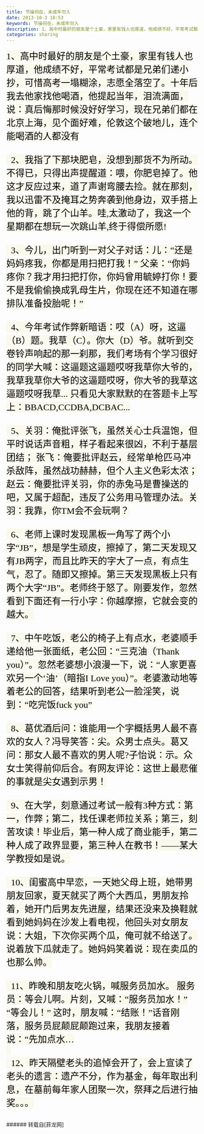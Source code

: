 ```yaml
---
title: 节操何在，未成年勿入
date: 2013-10-3 18:53
keywords: 节操何在，未成年勿入
description: 1、高中时最好的朋友是个土豪，家里有钱人也厚道，他成绩不好，平常考试都是兄弟们递小抄，可惜高考一塌糊涂，志愿全落空了。十年后我去他家找他喝酒，他提起当年，泪流满面，说：真后悔那时候没好好学习，现在兄弟们都在北京上海，见个面好难，伦敦这个破地儿，连个能喝酒的人都没有  2、我指了下那块肥皂，没想到那货不为所动。不得已，只得出声提醒道：喂，你肥皂掉了。他这才反应过来，道了声谢弯腰去捡。就在那刻，我以迅雷不及掩耳之势奔袭到他身边，双手搭上他的背，跳了个山羊。哇,太激动了，我这一个星期都在想玩一次跳山羊,终于得偿所愿!  3、今儿，出门听到一对父子对话：儿：“还是妈妈疼我，你都是用扫把打我！” 父亲：“你妈疼你？我才用扫把打你，你妈曾用毓婷打你！要不是我偷偷换成乳母生片，你现在还不知道在哪排队准备投胎呢！”  4、今年考试作弊新暗语：哎（A）呀，这逼（B）题。我草（C）。你大（D）爷。就听到交卷铃声响起的那一刹那，我们考场有个学习很好的同学大喊：这逼题这逼题哎呀我草你大爷的，我草我草你大爷的这逼题哎呀，你大爷的我草这逼题哎呀我草... 只看见大家默默的在答题卡上写上：BBACD,CCDBA,DCBAC...  5、关羽：俺批评张飞，虽然关心士兵温饱，但平时说话声音粗，样子看起来很凶，不利于基层团结； 张飞：俺要批评赵云，经常单枪匹马冲杀敌阵，虽然战功赫赫，但个人主义色彩太浓；赵云：俺要批评关羽，你的赤兔马是曹操送的吧，又属于超配，违反了公务用马管理办法。关羽：我靠，你TM会不会玩啊？  6、老师上课时发现黑板一角写了两个小字“JB”，想是学生顽皮，擦掉了，第二天发现又有JB两字，而且比昨天的字大了一点，有点生气，忍了。随即又擦掉。第三天发现黑板上只有两个大字“JB”。老师终于怒了。刚要发作，忽然看到下面还有一行小字：你越摩擦，它就会变的越大。  7、中午吃饭，老公的椅子上有点水，老婆顺手递给他一张面纸，老公回：“三克油（Thank you）”。忽然老婆想小浪漫一下，说：“人家更喜欢另一个‘油’（暗指I Love you）”。老婆激动地等着老公的回答，结果听到老公一脸淫笑，说到：“吃完饭fuck you”  8、葛优酒后问：谁能用一个字概括男人最不喜欢的女人？冯导笑答：尖。众男士点头。葛又问：那女人最不喜欢的男人呢?子怡说：示。众女士笑得前仰后合。有网友评论：这世上最悲催的事就是尖女遇到示男！  9、在大学，刻意通过考试一般有3种方式：第一，作弊；第二，找任课老师拉关系；第三，刻苦攻读！毕业后，第一种人成了商业能手，第二种人成了政界显要，第三种人在教书！——某大学教授如是说。  10、闺蜜高中早恋，一天她父母上班，她带男朋友回家，夏天就买了两个大西瓜，男朋友拎着，她开门后男友先进屋，结果还没来及换鞋就看到她妈妈在沙发上看电视，他回头对女朋友说：大姐，下次你买两个瓜，俺可就不给送了。说着放下瓜就走了。她妈妈笑着说：现在卖瓜的也那么帅。  11、昨晚和朋友吃火锅，喊服务员加水。 服务员：等会儿啊。片刻，又喊：“服务员加水！” “等会儿！” 这时，朋友喊：“结账！”话音刚落，服务员屁颠屁颠跑过来，我朋友接着说：“先加点水…    12、昨天隔壁老头的追悼会开了，会上宣读了老头的遗言：遗产不分，作为基金，每年取出利息，在墓前每年家人团聚一次，祭拜之后进行抽奖。。。
categories: sharing
---
```

<td class="t_f" id="postmessage_57874">

<font size="5"><font style="color:rgb(0, 0, 0)"><font style="background-color:rgb(249, 249, 236)"><font face="Tahoma">1、高中时最好的朋友是个土豪，家里有钱人也厚道，他成绩不好，平常考试都是兄弟们递小抄，可惜高考一塌糊涂，志愿全落空了。十年后我去他家找他喝酒，他提起当年，泪流满面，说：真后悔那时候没好好学习，现在兄弟们都在北京上海，见个面好难，伦敦这个破地儿，连个能喝酒的人都没有<br/>
<br/>
  2、我指了下那块肥皂，没想到那货不为所动。不得已，只得出声提醒道：喂，你肥皂掉了。他这才反应过来，道了声谢弯腰去捡。就在那刻，我以迅雷不及掩耳之势奔袭到他身边，双手搭上他的背，跳了个山羊。哇,太激动了，我这一个星期都在想玩一次跳山羊,终于得偿所愿!<br/>
<br/>
  3、今儿，出门听到一对父子对话：儿：“还是妈妈疼我，你都是用扫把打我！” 父亲：“你妈疼你？我才用扫把打你，你妈曾用毓婷打你！要不是我偷偷换成乳母生片，你现在还不知道在哪排队准备投胎呢！”<br/>
<br/>
  4、今年考试作弊新暗语：哎（A）呀，这逼（B）题。我草（C）。你大（D）爷。就听到交卷铃声响起的那一刹那，我们考场有个学习很好的同学大喊：这逼题这逼题哎呀我草你大爷的，我草我草你大爷的这逼题哎呀，你大爷的我草这逼题哎呀我草... 只看见大家默默的在答题卡上写上：BBACD,CCDBA,DCBAC...<br/>
<br/>
  5、关羽：俺批评张飞，虽然关心士兵温饱，但平时说话声音粗，样子看起来很凶，不利于基层团结； 张飞：俺要批评赵云，经常单枪匹马冲杀敌阵，虽然战功赫赫，但个人主义色彩太浓；赵云：俺要批评关羽，你的赤兔马是曹操送的吧，又属于超配，违反了公务用马管理办法。关羽：我靠，你TM会不会玩啊？<br/>
<br/>
  6、老师上课时发现黑板一角写了两个小字“JB”，想是学生顽皮，擦掉了，第二天发现又有JB两字，而且比昨天的字大了一点，有点生气，忍了。随即又擦掉。第三天发现黑板上只有两个大字“JB”。老师终于怒了。刚要发作，忽然看到下面还有一行小字：你越摩擦，它就会变的越大。<br/>
<br/>
  7、中午吃饭，老公的椅子上有点水，老婆顺手递给他一张面纸，老公回：“三克油（Thank you）”。忽然老婆想小浪漫一下，说：“人家更喜欢另一个‘油’（暗指I Love you）”。老婆激动地等着老公的回答，结果听到老公一脸淫笑，说到：“吃完饭fuck you”<br/>
<br/>
  8、葛优酒后问：谁能用一个字概括男人最不喜欢的女人？冯导笑答：尖。众男士点头。葛又问：那女人最不喜欢的男人呢?子怡说：示。众女士笑得前仰后合。有网友评论：这世上最悲催的事就是尖女遇到示男！<br/>
<br/>
  9、在大学，刻意通过考试一般有3种方式：第一，作弊；第二，找任课老师拉关系；第三，刻苦攻读！毕业后，第一种人成了商业能手，第二种人成了政界显要，第三种人在教书！——某大学教授如是说。<br/>
<br/>
  10、闺蜜高中早恋，一天她父母上班，她带男朋友回家，夏天就买了两个大西瓜，男朋友拎着，她开门后男友先进屋，结果还没来及换鞋就看到她妈妈在沙发上看电视，他回头对女朋友说：大姐，下次你买两个瓜，俺可就不给送了。说着放下瓜就走了。她妈妈笑着说：现在卖瓜的也那么帅。<br/>
<br/>
  11、昨晚和朋友吃火锅，喊服务员加水。 服务员：等会儿啊。片刻，又喊：“服务员加水！” “等会儿！” 这时，朋友喊：“结账！”话音刚落，服务员屁颠屁颠跑过来，我朋友接着说：“先加点水…<br/>
  <br/>
  12、昨天隔壁老头的追悼会开了，会上宣读了老头的遗言：遗产不分，作为基金，每年取出利息，在墓前每年家人团聚一次，祭拜之后进行抽奖。。。</font></font></font></font><br/>
<br/>
</td>
###### 转载自[菲龙网]